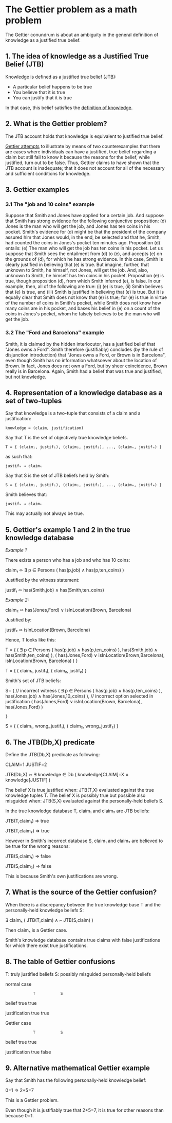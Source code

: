 # The Gettier problem as a math problem

The Gettier conundrum is about an ambiguity in the general definition of knowledge as a justified true belief.

## 1. The idea of knowledge as a Justified True Belief (JTB)

Knowledge is defined as a justified true belief (JTB):

* A particular belief happens to be true
* You believe that it is true
* You can justify that it is true

In that case, this belief satisfies the [definition of knowledge](https://en.wikipedia.org/wiki/Belief#Justified_true_belief).


## 2. What is the Gettier problem?

The JTB account holds that knowledge is equivalent to justified true belief.


[Gettier attempts](https://en.wikipedia.org/wiki/Gettier_problem) to illustrate by means of two counterexamples that there are cases where individuals can have a justified, true belief regarding a claim but still fail to know it because the reasons for the belief, while justified, turn out to be false. Thus, Gettier claims to have shown that the JTB account is inadequate; that it does not account for all of the necessary and sufficient conditions for knowledge. 

## 3. Gettier examples

### 3.1 The "job and 10 coins" example

Suppose that Smith and Jones have applied for a certain job. And suppose that Smith has strong evidence for the following conjunctive proposition: (d) Jones is the man who will get the job, and Jones has ten coins in his pocket. Smith's evidence for (d) might be that the president of the company assured him that Jones would, in the end, be selected and that he, Smith, had counted the coins in Jones's pocket ten minutes ago. Proposition (d) entails: (e) The man who will get the job has ten coins in his pocket. Let us suppose that Smith sees the entailment from (d) to (e), and accepts (e) on the grounds of (d), for which he has strong evidence. In this case, Smith is clearly justified in believing that (e) is true. But imagine, further, that unknown to Smith, he himself, not Jones, will get the job. And, also, unknown to Smith, he himself has ten coins in his pocket. Proposition (e) is true, though proposition (d), from which Smith inferred (e), is false. In our example, then, all of the following are true: (i) (e) is true, (ii) Smith believes that (e) is true, and (iii) Smith is justified in believing that (e) is true. But it is equally clear that Smith does not know that (e) is true; for (e) is true in virtue of the number of coins in Smith's pocket, while Smith does not know how many coins are in his pocket, and bases his belief in (e) on a count of the coins in Jones's pocket, whom he falsely believes to be the man who will get the job.

### 3.2 The "Ford and Barcelona" example

Smith, it is claimed by the hidden interlocutor, has a justified belief that "Jones owns a Ford". Smith therefore (justifiably) concludes (by the rule of disjunction introduction) that "Jones owns a Ford, or Brown is in Barcelona", even though Smith has no information whatsoever about the location of Brown. In fact, Jones does not own a Ford, but by sheer coincidence, Brown really is in Barcelona. Again, Smith had a belief that was true and justified, but not knowledge.

## 4. Representation of a knowledge database as a set of two-tuples

Say that knowledge is a two-tuple that consists of a claim and a justification:

```
knowledge = (claim, justification)
```

Say that T is the set of objectively true knowledge beliefs.

```
T = { (claim₁, justif₁), (claim₂, justif₂), ..., (claimₙ, justifₙ) } 
```

as such that:

```
justifₖ ⇒ claimₖ
```

Say that S is the set of JTB beliefs held by Smith:

```
S = { (claim₁, justif₁), (claim₂, justif₂), ..., (claimₘ, justifₘ) } 
```

Smith believes that:

```
justifₖ ⇒ claimₖ
```

This may actually not always be true.

## 5. Gettier's example 1 and 2 in the true knowledge database

*Example 1*

There exists a person who has a job and who has 10 coins:

claim₁ ⬄ ∃ p ∈ Persons ( has(p,job) ∧ has(p,ten_coins) )

Justified by the witness statement:

justif₁ ⬄ has(Smith,job) ∧ has(Smith,ten_coins)

*Example 2:*

claim₂ ⬄ has(Jones,Ford) ∨ isInLocation(Brown, Barcelona)

Justified by:

justif₂ ⬄ isInLocation(Brown, Barcelona)


Hence, T looks like this:

T = { 
        ( ∃ p ∈ Persons ( has(p,job) ∧ has(p,ten_coins) ),        has(Smith,job) ∧ has(Smith,ten_coins) ), 
        ( has(Jones,Ford) ∨ isInLocation(Brown,Barcelona),       isInLocation(Brown, Barcelona)         )
    }

T = { 
        ( claim₁, justif₁), 
        ( claim₂, justif₂)
    }


Smith's set of JTB beliefs:

S= {
        // incorrect witness
        ( ∃ p ∈ Persons ( has(p,job) ∧ has(p,ten_coins) ),       has(Jones,job) ∧ has(Jones,10_coins)   ), 
        // incorrect option selected in justification
        ( has(Jones,Ford) ∨ isInLocation(Brown, Barcelona),      has(Jones,Ford)                        )  

    }

S = { 
        ( claim₁, wrong_justif₁), 
        ( claim₂, wrong_justif₂)
    }

## 6. The JTB(Db,X) predicate


Define the JTB(Db,X) predicate as following:

CLAIM=1
JUSTIF=2

JTB(Db,X) ⬄ ∃ knowledge ∈ Db ( knowledge[CLAIM]=X ∧ knowledge[JUSTIF] )

The belief X is true justified when: JTB(T,X) evaluated against the true knowledge tuples T.
The belief X is possibly true but possible also misguided when:  JTB(S,X) evaluated against the personally-held beliefs S.

In the true knowledge database T, claim₁ and claim₂ are JTB beliefs:

JTB(T,claim₁)
=> true

JTB(T,claim₂)
=> true

However in Smith's incorrect database S, claim₁ and claim₂ are believed to be true for the wrong reasons:

JTB(S,claim₁)
=> false

JTB(S,claim₂)
=> false

This is because Smith's own justifications are wrong.

## 7. What is the source of the Gettier confusion?

When there is a discrepancy between the true knowledge base T and the personally-held knowledge beliefs S:

∃ claimₓ ( JTB(T,claim) ∧ ⌐ JTB(S,claim) )

Then claimₓ is a Gettier case.

Smith's knowledge database contains true claims with false justifications for which there exist true justifications.


## 8. The table of Gettier confusions

T: truly justified beliefs
S: possibly misguided personally-held beliefs


normal case

                T           S

belief          true        true

justification   true        true


Gettier case

                T           S

belief          true        true

justification   true        false


## 9. Alternative mathematical Gettier example

Say that Smith has the following personally-held knowledge belief:

0=1 ⇒ 2+5=7 

This is a Gettier problem.

Even though it is justifiably true that 2+5=7, it is true for other reasons than because 0=1.

